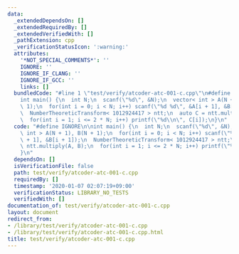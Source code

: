 ```yaml
---
data:
  _extendedDependsOn: []
  _extendedRequiredBy: []
  _extendedVerifiedWith: []
  _pathExtension: cpp
  _verificationStatusIcon: ':warning:'
  attributes:
    '*NOT_SPECIAL_COMMENTS*': ''
    IGNORE: ''
    IGNORE_IF_CLANG: ''
    IGNORE_IF_GCC: ''
    links: []
  bundledCode: "#line 1 \"test/verify/atcoder-atc-001-c.cpp\"\n#define IGNORE\n\n\
    int main() {\n  int N;\n  scanf(\"%d\", &N);\n  vector< int > A(N + 1), B(N +\
    \ 1);\n  for(int i = 0; i < N; i++) scanf(\"%d %d\", &A[i + 1], &B[i + 1]);\n\
    \  NumberTheoreticTransform< 1012924417 > ntt;\n  auto C = ntt.multiply(A, B);\n\
    \  for(int i = 1; i <= 2 * N; i++) printf(\"%d\\n\", C[i]);\n}\n"
  code: "#define IGNORE\n\nint main() {\n  int N;\n  scanf(\"%d\", &N);\n  vector<\
    \ int > A(N + 1), B(N + 1);\n  for(int i = 0; i < N; i++) scanf(\"%d %d\", &A[i\
    \ + 1], &B[i + 1]);\n  NumberTheoreticTransform< 1012924417 > ntt;\n  auto C =\
    \ ntt.multiply(A, B);\n  for(int i = 1; i <= 2 * N; i++) printf(\"%d\\n\", C[i]);\n\
    }\n"
  dependsOn: []
  isVerificationFile: false
  path: test/verify/atcoder-atc-001-c.cpp
  requiredBy: []
  timestamp: '2020-01-07 02:07:19+09:00'
  verificationStatus: LIBRARY_NO_TESTS
  verifiedWith: []
documentation_of: test/verify/atcoder-atc-001-c.cpp
layout: document
redirect_from:
- /library/test/verify/atcoder-atc-001-c.cpp
- /library/test/verify/atcoder-atc-001-c.cpp.html
title: test/verify/atcoder-atc-001-c.cpp
---
```

